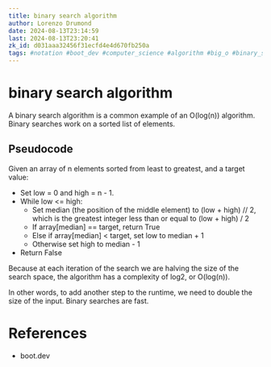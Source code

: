 ```yaml
---
title: binary search algorithm
author: Lorenzo Drumond
date: 2024-08-13T23:14:59
last: 2024-08-13T23:20:41
zk_id: d031aaa32456f31ecfd4e4d670fb250a
tags: #notation #boot_dev #computer_science #algorithm #big_o #binary_search #programming
---
```



# binary search algorithm

A binary search algorithm is a common example of an O(log(n)) algorithm. Binary searches work on a sorted list of elements.

## Pseudocode

Given an array of n elements sorted from least to greatest, and a target value:

- Set low = 0 and high = n - 1.
- While low <= high:
  - Set median (the position of the middle element) to (low + high) // 2, which is the greatest integer less than or equal to (low + high) / 2
  - If array[median] == target, return True
  - Else if array[median] < target, set low to median + 1
  - Otherwise set high to median - 1
- Return False

Because at each iteration of the search we are halving the size of the search space, the algorithm has a complexity of log2, or O(log(n)).

In other words, to add another step to the runtime, we need to double the size of the input. Binary searches are fast.

# References

- boot.dev
